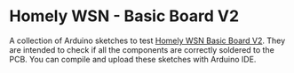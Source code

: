 # Homely WSN - Basic Board V2

A collection of Arduino sketches to test [Homely WSN Basic Board V2](https://easyeda.com/fabiano.riccardi/esp32-s2-breakout-board). They are intended to check if all the components are correctly soldered to the PCB. You can compile and upload these sketches with Arduino IDE. 